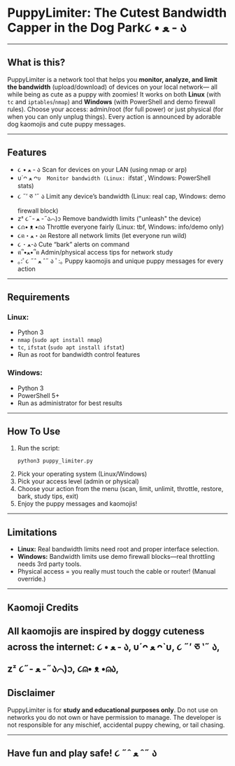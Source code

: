 # PuppyLimiter: The Cutest Bandwidth Capper in the Dog Park૮ • ﻌ - ა

---

## What is this?

PuppyLimiter is a network tool that helps you **monitor, analyze, and limit the bandwidth** (upload/download) of devices on your local network—
all while being as cute as a puppy with zoomies! It works on both **Linux** (with `tc` and `iptables`/`nmap`) and **Windows** (with PowerShell and demo firewall rules).
Choose your access: admin/root (for full power) or just physical (for when you can only unplug things). Every action is announced by adorable dog kaomojis and cute puppy messages.

---

## Features

* ૮ • ﻌ - ა  Scan for devices on your LAN (using nmap or arp)
* υ´ᴖ ﻌ ᴖ`υ  Monitor bandwidth (Linux: `ifstat\`, Windows: PowerShell stats)
* ૮ ˶′ ཅ ‵˶ ა  Limit any device’s bandwidth (Linux: real cap, Windows: demo firewall block)
* zᶻ ૮˶- ﻌ -˶ა⌒)ᦱ  Remove bandwidth limits ("unleash" the device)
* ૮⍝• ᴥ •⍝ა  Throttle everyone fairly (Linux: tbf, Windows: info/demo only)
* ૮ฅ・ﻌ・აฅ  Restore all network limits (let everyone run wild)
* ૮ ･ ﻌ･ა  Cute “bark” alerts on command
* ฅ՞•ﻌ•՞ฅ  Admin/physical access tips for network study
* ｡:ﾟ૮ ˶ˆ ﻌ ˆ˶ ა ﾟ:｡  Puppy kaomojis and unique puppy messages for every action

---

## Requirements

### Linux:
* Python 3
* `nmap` (`sudo apt install nmap`)
* `tc`, `ifstat` (`sudo apt install ifstat`)
* Run as root for bandwidth control features

### Windows:
* Python 3
* PowerShell 5+
* Run as administrator for best results

---

## How To Use
1. Run the script:
   ```
   python3 puppy_limiter.py
   ```
2. Pick your operating system (Linux/Windows)
3. Pick your access level (admin or physical)
4. Choose your action from the menu (scan, limit, unlimit, throttle, restore, bark, study tips, exit)
5. Enjoy the puppy messages and kaomojis!
---
## Limitations
* **Linux:** Real bandwidth limits need root and proper interface selection.
* **Windows:** Bandwidth limits use demo firewall blocks—real throttling needs 3rd party tools.
* Physical access = you really must touch the cable or router! (Manual override.)
---
## Kaomoji Credits
All kaomojis are inspired by doggy cuteness across the internet:
૮ • ﻌ - ა, υ´ᴖ ﻌ ᴖ\`υ, ૮ ˶′ ཅ ‵˶ ა, zᶻ ૮˶- ﻌ -˶ა⌒)ᦱ, ૮⍝• ᴥ •⍝ა,
---
## Disclaimer
PuppyLimiter is for **study and educational purposes only**.
Do not use on networks you do not own or have permission to manage.
The developer is not responsible for any mischief, accidental puppy chewing, or tail chasing.

---

## Have fun and play safe! ૮ ˶ˆ ﻌ ˆ˶ ა

